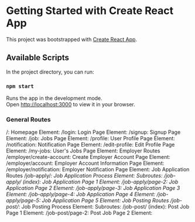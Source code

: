 # Getting Started with Create React App

This project was bootstrapped with [Create React App](https://github.com/facebook/create-react-app).

## Available Scripts

In the project directory, you can run:

### `npm start`

Runs the app in the development mode.\
Open [http://localhost:3000](http://localhost:3000) to view it in your browser.

### General Routes
/: Homepage
Element: <HomePage />
/login: Login Page
Element: <Login />
/signup: Signup Page
Element: <SignUp />
/job: Jobs Page
Element: <Jobs />
/profile: User Profile Page
Element: <Profile />
/notification: Notification Page
Element: <Notifications />
/edit-profile: Edit Profile Page
Element: <EditProfile />
/my-jobs: User's Jobs Page
Element: <MyJobs />
Employer Routes
/employer/create-account: Create Employer Account Page
Element: <CreateAccount />
/employer/account: Employer Account Information Page
Element: <AccountInfo />
/employer/notification: Employer Notification Page
Element: <EmployerNotification />
Job Application Routes
/job-apply/*: Job Application Process
Element: <JobApply />
Subroutes:
/job-apply/ (index): Job Application Page 1
Element: <JobApplyPage1 />
/job-apply/page-2: Job Application Page 2
Element: <JobApplyPage2 />
/job-apply/page-3: Job Application Page 3
Element: <JobApplyPage3 />
/job-apply/page-4: Job Application Page 4
Element: <JobApplyPage4 />
/job-apply/page-5: Job Application Page 5
Element: <JobApplyPage5 />
Job Posting Routes
/job-post/*: Job Posting Process
Element: <PostJob />
Subroutes:
/job-post/ (index): Post Job Page 1
Element: <PostJobPage1 />
/job-post/page-2: Post Job Page 2
Element: <PostJobPage2 />
